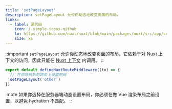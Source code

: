 ```yaml
---
title: 'setPageLayout'
description: setPageLayout 允许你动态地改变页面的布局。
links:
  - label: 源代码
    icon: i-simple-icons-github
    to: https://github.com/nuxt/nuxt/blob/main/packages/nuxt/src/app/composables/router.ts
    size: xs
---
```


::important
`setPageLayout` 允许你动态地改变页面的布局。它依赖于对 Nuxt 上下文的访问，因此只能在 [Nuxt 上下文](/docs/guide/going-further/nuxt-app#the-nuxt-context) 内调用。
::

```ts [middleware/custom-layout.ts]
export default defineNuxtRouteMiddleware((to) => {
  // 在你导航到的路由上设置布局
  setPageLayout('other')
})
```

::note
如果你选择在服务器端动态设置布局，你必须在做 Vue 渲染布局之前设置，以避免 hydration 不匹配。
::
